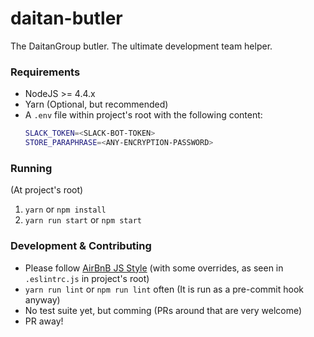 # daitan-butler
The DaitanGroup butler. The ultimate development team helper.

### Requirements

* NodeJS >= 4.4.x
* Yarn (Optional, but recommended)
* A ```.env``` file within project's root  with the following content:
    ```sh
    SLACK_TOKEN=<SLACK-BOT-TOKEN>
    STORE_PARAPHRASE=<ANY-ENCRYPTION-PASSWORD>
    ```

### Running

(At project's root)

1. ```yarn``` or ```npm install```
2. ```yarn run start``` or ```npm start```

### Development & Contributing

* Please follow [AirBnB JS Style](https://github.com/airbnb/javascript) (with some overrides, as seen in ```.eslintrc.js``` in project's root)
* ```yarn run lint``` or ```npm run lint``` often (It is run as a pre-commit hook anyway)
* No test suite yet, but comming (PRs around that are very welcome)
* PR away!
